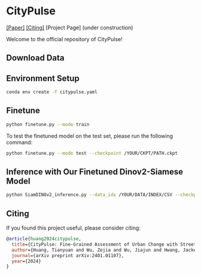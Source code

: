 # CityPulse

[[Paper]](https://arxiv.org/abs/2401.01107) [[Citing]](https://github.com/tianyuanhuang/citypulse?tab=readme-ov-file#citing) [Project Page] (under construction)

Welcome to the official repository of CityPulse! 

## Download Data

## Environment Setup
```sh
conda env create -f citypulse.yaml
```

## Finetune


```sh
python finetune.py --mode train
```

To test the finetuned model on the test set, please run the following command:
```sh
python finetune.py --mode test --checkpoint /YOUR/CKPT/PATH.ckpt
```

## Inference with Our Finetuned Dinov2-Siamese Model
```sh
python SiamDINOv2_inference.py --data_idx /YOUR/DATA/INDEX/CSV --checkpoint /Your/CKPT/PATH.ckpt --with_label True
```

## Citing

If you found this project useful, please consider citing:

```bibtex
@article{huang2024citypulse,
  title={CityPulse: Fine-Grained Assessment of Urban Change with Street View Time Series},
  author={Huang, Tianyuan and Wu, Zejia and Wu, Jiajun and Hwang, Jackelyn and Rajagopal, Ram},
  journal={arXiv preprint arXiv:2401.01107},
  year={2024}
}
```
